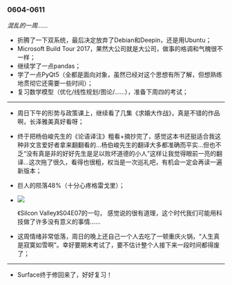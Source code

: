 ### 0604-0611

*混乱的一周……*

- 折腾了一下双系统，最后决定放弃了Debian和Deepin，还是用Ubuntu；
- Microsoft Build Tour 2017，果然大公司就是大公司，做事的格调和气魄很不一样；
- 继续学了一点pandas；
- 学了一点PyQt5（全都是面向对象，虽然已经对这个思想有所了解，但想熟练地贯彻它还需要一些时间）；
- 复习数学模型（优化/线性规划/图论/......），准备下周四的考试；

---

- 周日下午的形势与政策课上，继续看了几集《求婚大作战》，真是不错的作品啊，长泽雅美真好看呀；

- 终于把杨伯峻先生的《论语译注》粗看+摘抄完了，感觉这本书还挺适合我这种非文言爱好者拿来翻翻看的…杨伯峻先生的翻译大多都准确而平实…但也不乏“没有真是非的好好先生是足以败坏道德的小人”这样让我觉得眼前一亮的翻译…这次拖了很久，看得也很粗，权当是一次巡礼吧，有机会一定会再读一遍新版本；

- 巨人的陨落48%（十分心疼格雷戈里）；

- <img src="https://github.com/GabrielDrapor/Weekly/tree/master/201706/Silicon.Valley.S04E07.G.jpg">

  《Silcon Valley》S04E07的一句， 感觉说的很有道理，这个时代我们可能用科技做了许多没有意义的事情……

- 这周情绪非常低落，周日的晚上还自己一个人去吃了一顿重庆火锅，“人生真是寂寞如雪啊”。幸好要期末考试了，要不估计整个人接下来一段时间都得废了；

---

- Surface终于修回来了，好好复习！